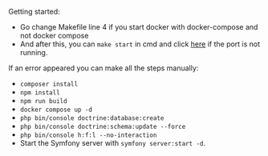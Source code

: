 Getting started:

- Go change Makefile line 4 if you start docker with docker-compose and not docker compose
- And after this, you can ```make start``` in cmd and click [here](http://localhost:8000) if the port is not running.

If an error appeared you can make all the steps manually:

- ```composer install```
- ```npm install```
- ```npm run build```
- ```docker compose up -d```
- ```php bin/console doctrine:database:create```
- ```php bin/console doctrine:schema:update --force```
- ```php bin/console h:f:l --no-interaction```
- Start the Symfony server with `symfony server:start -d`.
